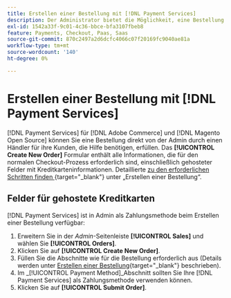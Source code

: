 ```yaml
---
title: Erstellen einer Bestellung mit [!DNL Payment Services]
description: Der Administrator bietet die Möglichkeit, eine Bestellung direkt  [!DNL Payment Services]  Administrator durch einen Händler für Kunden auszuführen, die Hilfe benötigen.
exl-id: 1542a33f-9c01-4c36-bbce-bfa3107fbeb8
feature: Payments, Checkout, Paas, Saas
source-git-commit: 870c2497a2d6dcfc4066c07f20169fc9040ae81a
workflow-type: tm+mt
source-wordcount: '140'
ht-degree: 0%

---
```


# Erstellen einer Bestellung mit [!DNL Payment Services]

[!DNL Payment Services] für [!DNL Adobe Commerce] und [!DNL Magento Open Source] können Sie eine Bestellung direkt von der Admin durch einen Händler für ihre Kunden, die Hilfe benötigen, erfüllen. Das **[!UICONTROL Create New Order]** Formular enthält alle Informationen, die für den normalen Checkout-Prozess erforderlich sind, einschließlich gehosteter Felder mit Kreditkarteninformationen. Detaillierte [ zu den erforderlichen Schritten finden ](https://experienceleague.adobe.com/en/docs/commerce-admin/stores-sales/point-of-purchase/assist/customer-account-create-order){target="_blank"} unter „Erstellen einer Bestellung“.

## Felder für gehostete Kreditkarten

[!DNL Payment Services] ist in Admin als Zahlungsmethode beim Erstellen einer Bestellung verfügbar:

1. Erweitern Sie in der _Admin_-Seitenleiste **[!UICONTROL Sales]** und wählen Sie **[!UICONTROL Orders]**.
1. Klicken Sie auf **[!UICONTROL Create New Order]**.
1. Füllen Sie die Abschnitte wie für die Bestellung erforderlich aus (Details werden unter [Erstellen einer Bestellung](https://experienceleague.adobe.com/en/docs/commerce-admin/stores-sales/point-of-purchase/assist/customer-account-create-order){target="_blank"} beschrieben).
1. Im _[!UICONTROL Payment Method]_Abschnitt sollten Sie Ihre [!DNL Payment Services] als Zahlungsmethode verwenden können.
1. Klicken Sie auf **[!UICONTROL Submit Order]**.
